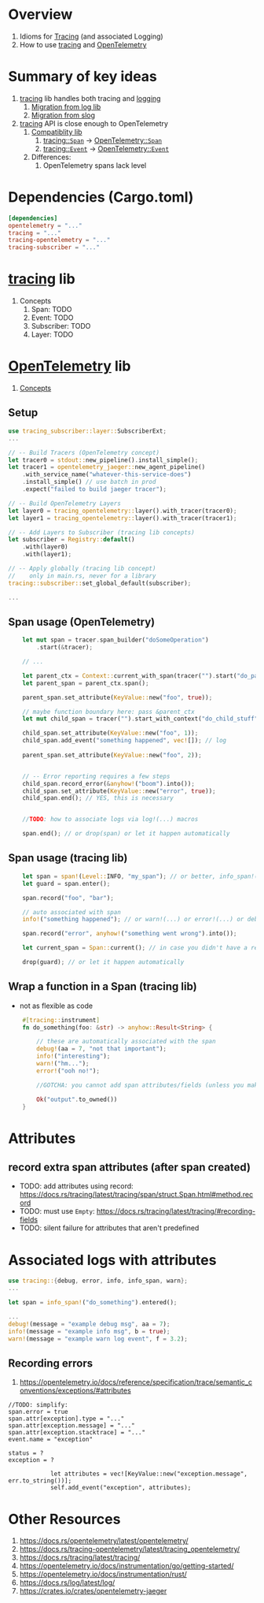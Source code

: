 # Overview
1. Idioms for [Tracing](https://opentelemetry.io/docs/concepts/signals/traces/) (and associated Logging)
1. How to use [tracing](https://docs.rs/tracing/latest/tracing/) and [OpenTelemetry](https://opentelemetry.io/docs/instrumentation/rust/)


# Summary of key ideas
1. [tracing](https://docs.rs/tracing/latest/tracing) lib handles both tracing and [logging](./logging.md)
    1. [Migration from log lib](https://docs.rs/tracing/latest/tracing/#for-log-users)
    1. [Migration from slog](https://github.com/slog-rs/slog#slog-rs---the-logging-for-rust)
1. [tracing](https://docs.rs/tracing/latest/tracing) API is close enough to OpenTelemetry
    1. [Compatiblity lib](https://crates.io/crates/tracing-opentelemetry)
        1. [tracing::`Span`](https://docs.rs/tracing/latest/tracing/struct.Span.html) -> [OpenTelemetry::`Span`](https://docs.rs/opentelemetry/latest/opentelemetry/trace/trait.Span.html)
        1. [tracing::`Event`](https://docs.rs/tracing/latest/tracing/event/struct.Event.html) -> [OpenTelemetry::`Event`](https://docs.rs/opentelemetry/latest/opentelemetry/trace/struct.Event.html)
    1. Differences:
        1. OpenTelemetry spans lack level


# Dependencies (Cargo.toml)
```toml
[dependencies]
opentelemetry = "..."
tracing = "..."
tracing-opentelemetry = "..."
tracing-subscriber = "..."
```


# [tracing](https://docs.rs/tracing/latest/tracing/) lib
1. Concepts
    1. Span: TODO
    1. Event: TODO
    1. Subscriber: TODO
    1. Layer: TODO


# [OpenTelemetry](https://opentelemetry.io/docs/instrumentation/rust/) lib
1. [Concepts](../common/observability/tracing.md)


## Setup
```rust
use tracing_subscriber::layer::SubscriberExt;
...

// -- Build Tracers (OpenTelemetry concept)
let tracer0 = stdout::new_pipeline().install_simple();
let tracer1 = opentelemetry_jaeger::new_agent_pipeline()
    .with_service_name("whatever-this-service-does")
    .install_simple() // use batch in prod
    .expect("failed to build jaeger tracer");

// -- Build OpenTelemetry Layers
let layer0 = tracing_opentelemetry::layer().with_tracer(tracer0);
let layer1 = tracing_opentelemetry::layer().with_tracer(tracer1);

// -- Add Layers to Subscriber (tracing lib concepts)
let subscriber = Registry::default()
    .with(layer0)
    .with(layer1);

// -- Apply globally (tracing lib concept)
//    only in main.rs, never for a library
tracing::subscriber::set_global_default(subscriber);

...
```



## Span usage (OpenTelemetry)
```rust
    let mut span = tracer.span_builder("doSomeOperation")
        .start(&tracer);

    // ...

    let parent_ctx = Context::current_with_span(tracer("").start("do_parent_stuff"));
    let parent_span = parent_ctx.span();

    parent_span.set_attribute(KeyValue::new("foo", true));

    // maybe function boundary here: pass &parent_ctx
    let mut child_span = tracer("").start_with_context("do_child_stuff", &parent_ctx);

    child_span.set_attribute(KeyValue::new("foo", 1));
    child_span.add_event("something happened", vec![]); // log
    
    parent_span.set_attribute(KeyValue::new("foo", 2));


    // -- Error reporting requires a few steps
    child_span.record_error(&anyhow!("boom").into());
    child_span.set_attribute(KeyValue::new("error", true));    
    child_span.end(); // YES, this is necessary


    //TODO: how to associate logs via log!(...) macros

    span.end(); // or drop(span) or let it happen automatically
```


## Span usage (tracing lib)
```rust
    let span = span!(Level::INFO, "my_span"); // or better, info_span!("my_span");
    let guard = span.enter();

    span.record("foo", "bar");

    // auto associated with span
    info!("something happened"); // or warn!(...) or error!(...) or debug!(...)

    span.record("error", anyhow!("something went wrong").into());

    let current_span = Span::current(); // in case you didn't have a reference

    drop(guard); // or let it happen automatically
```


## Wrap a function in a Span (tracing lib)
- not as flexible as code
```rust
    #[tracing::instrument]
    fn do_something(foo: &str) -> anyhow::Result<String> {

        // these are automatically associated with the span
        debug!(aa = 7, "not that important");
        info!("interesting");
        warn!("hm...");
        error!("ooh no!");

        //GOTCHA: you cannot add span attributes/fields (unless you make child span)

        Ok("output".to_owned())
    }
```


# Attributes
## record extra span attributes (after span created)
- TODO: add attributes using record: https://docs.rs/tracing/latest/tracing/span/struct.Span.html#method.record
- TODO: must use `Empty`: https://docs.rs/tracing/latest/tracing/#recording-fields
- TODO: silent failure for attributes that aren't predefined


# Associated logs with attributes
```rust
use tracing::{debug, error, info, info_span, warn};
...

let span = info_span!("do_something").entered();

...
debug!(message = "example debug msg", aa = 7);
info!(message = "example info msg", b = true);
warn!(message = "example warn log event", f = 3.2);
```

    
## Recording errors
1. https://opentelemetry.io/docs/reference/specification/trace/semantic_conventions/exceptions/#attributes
```
//TODO: simplify:
span.error = true
span.attr[exception].type = "..."
span.attr[exception.message] = "..."
span.attr[exception.stacktrace] = "..."
event.name = "exception"

status = ?
exception = ?

            let attributes = vec![KeyValue::new("exception.message", err.to_string())];
            self.add_event("exception", attributes);
```


# Other Resources
1. https://docs.rs/opentelemetry/latest/opentelemetry/
1. https://docs.rs/tracing-opentelemetry/latest/tracing_opentelemetry/
1. https://docs.rs/tracing/latest/tracing/
1. https://opentelemetry.io/docs/instrumentation/go/getting-started/
1. https://opentelemetry.io/docs/instrumentation/rust/
1. https://docs.rs/log/latest/log/
1. https://crates.io/crates/opentelemetry-jaeger


